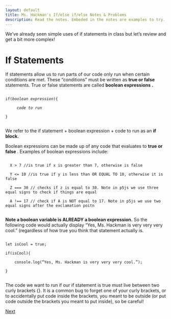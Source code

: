 ```yaml
---
layout: default
title: Ms. Hackman's If/else if/else Notes & Problems
description: Read the notes. Embeded in the notes are examples to try.  After you've completed this, return to google classroom to do this week's assignment.
---
```

<!-- Function for hiding code!  -->
<script>
    function myFunction(name) {
      var x = document.getElementById(name);
      if (x.style.display === "none") {
        x.style.display = "block";
      } else {
        x.style.display = "none";
      }
    }    
</script>
<!-- End of scripting functions! -->
    
We’ve already seen simple uses of if statements in class but let’s review and get a bit more complex!
# If Statements
If statements allow us to run parts of our code only run when certain conditions are met. These “conditions” must be written as  <b>true or false</b>  statements. True or false statements are called  <b>boolean expressions .</b>

<code>
if(<i>boolean expression</i>){<br >
&nbsp;&nbsp;&nbsp;&nbsp; <i>code to run</i><br >
}  <br >
</code>


We refer to the if statement + boolean expression + code to run as an <b> if block.</b>


<!-- Hiding code test>
<button onClick="myFunction('code1')"> Hide Code 1 </button>

<div id='code1'>
<code>
console.log("Hello World");
</code>
</div>
<-->

    
Boolean expressions can be made up of any code that evaluates to <b> true or false </b>. Examples of boolean expressions include:

<code>
  X > 7 //is true if x is greater than 7, otherwise is false<br >
  Y <= 10 //is true if y is less than OR EQUAL TO 10, otherwise it is false<br>
  Z === 30 // checks if z is equal to 30. Note in p5js we use three equal signs to check if things are equal <br>
  A !== 17 // check if A is NOT equal to 17. Note in p5js we use two equal signs after the exclamation poitn <br>
</code>

<b>Note a boolean variable is ALREADY a boolean expression.</b> So the following code would actually display “Yes, Ms. Hackman is very very very cool.” (regardless of how true you think that statement actually is.

<code>
let isCool = true;<br >
if(isCool){<br >
&nbsp;&nbsp;&nbsp;&nbsp;console.log(“Yes, Ms. Hackman is very very very cool.”);<br>
}<br>
</code>

The code we want to run if our if statement is true must live between two curly brackets {}. It is a common bug to forget one of your curly brackets, or to accidentally put code inside the brackets, you meant to be outside (or put code outside the brackets you meant to put inside), so be careful!


[Next](./parsons/else.html)
